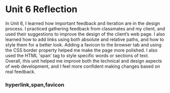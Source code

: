 # Unit 6 Reflection

In Unit 6, I learned how important feedback and iteration are in the design process. I practiced gathering feedback from classmates and my client, and used their suggestions to improve the design of the client’s web page. I also learned how to add links using both absolute and relative paths, and how to style them for a better look. Adding a favicon to the browser tab and using the CSS border property helped me make the page more polished. I also used the HTML 'span' tag to style specific words or sections of text. Overall, this unit helped me improve both the technical and design aspects of web development, and I feel more confident making changes based on real feedback.

### hyperlink,span,favicon